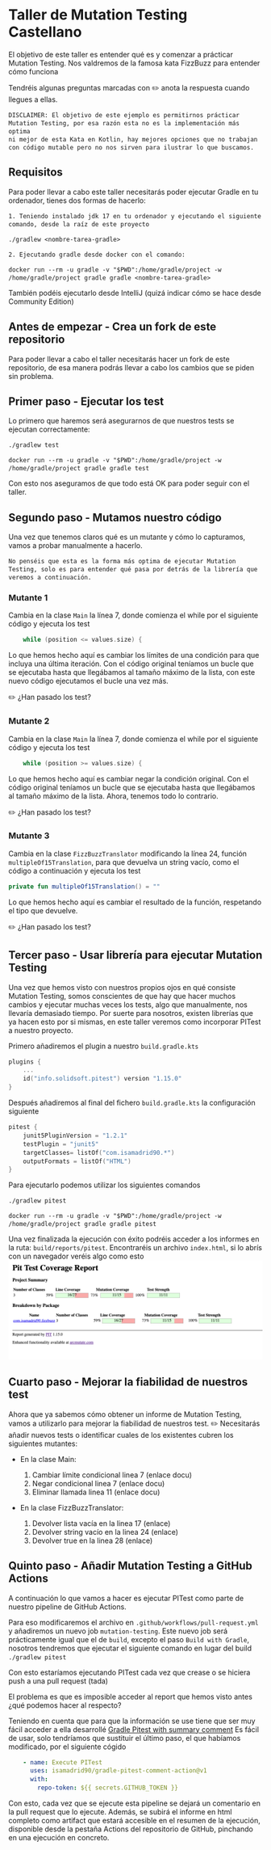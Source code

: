 # Taller de Mutation Testing Castellano

El objetivo de este taller es entender qué es y comenzar a prácticar Mutation Testing.
Nos valdremos de la famosa kata FizzBuzz para entender cómo funciona

Tendréis algunas preguntas marcadas con ✏️ anota la respuesta cuando llegues a ellas.

```
DISCLAIMER: El objetivo de este ejemplo es permitirnos prácticar Mutation Testing, por esa razón esta no es la implementación más optima
ni mejor de esta Kata en Kotlin, hay mejores opciones que no trabajan con código mutable pero no nos sirven para ilustrar lo que buscamos.
```

## Requisitos
Para poder llevar a cabo este taller necesitarás poder ejecutar Gradle en tu ordenador, tienes dos formas de hacerlo:

    1. Teniendo instalado jdk 17 en tu ordenador y ejecutando el siguiente comando, desde la raíz de este proyecto
```shell
./gradlew <nombre-tarea-gradle>
```
    2. Ejecutando gradle desde docker con el comando:
```shell
docker run --rm -u gradle -v "$PWD":/home/gradle/project -w /home/gradle/project gradle gradle <nombre-tarea-gradle>
```
También podéis ejecutarlo desde IntelliJ (quizá indicar cómo se hace desde Community Edition)

## Antes de empezar - Crea un fork de este repositorio

Para poder llevar a cabo el taller necesitarás hacer un fork de este repositorio, de esa manera podrás llevar a 
cabo los cambios que se piden sin problema.

## Primer paso - Ejecutar los test
Lo primero que haremos será asegurarnos de que nuestros tests se ejecutan correctamente:
```shell
./gradlew test
```
```shell
docker run --rm -u gradle -v "$PWD":/home/gradle/project -w /home/gradle/project gradle gradle test
```

Con esto nos aseguramos de que todo está OK para poder seguir con el taller.

## Segundo paso - Mutamos nuestro código

Una vez que tenemos claros qué es un mutante y cómo lo capturamos, vamos a probar manualmente a hacerlo.

```
No penséis que esta es la forma más optima de ejecutar Mutation Testing, solo es para entender qué pasa por detrás de la librería que veremos a continuación.
```

### Mutante 1

Cambia en la clase `Main` la línea 7, donde comienza el while por el siguiente código y ejecuta los test
```kotlin
    while (position <= values.size) {
```
Lo que hemos hecho aquí es cambiar los límites de una condición para que incluya una última iteración.
Con el código original teníamos un bucle que se ejecutaba hasta que llegábamos al tamaño máximo de la lista, 
con este nuevo código ejecutamos el bucle una vez más.

✏️ ¿Han pasado los test? 

### Mutante 2

Cambia en la clase `Main` la línea 7, donde comienza el while por el siguiente código y ejecuta los test
```kotlin
    while (position >= values.size) {
```
Lo que hemos hecho aquí es cambiar negar la condición original.
Con el código original teníamos un bucle que se ejecutaba hasta que llegábamos al tamaño máximo de la lista. Ahora,
tenemos todo lo contrario.

✏️ ¿Han pasado los test? 

### Mutante 3

Cambia en la clase `FizzBuzzTranslator` modificando la línea 24, función `multipleOf15Translation`, para que devuelva un string vacío, como el código a continuación y ejecuta los test

```kotlin
private fun multipleOf15Translation() = ""
```

Lo que hemos hecho aquí es cambiar el resultado de la función, respetando el tipo que devuelve.

✏️ ¿Han pasado los test? 

## Tercer paso - Usar librería para ejecutar Mutation Testing

Una vez que hemos visto con nuestros propios ojos en qué consiste Mutation Testing, somos conscientes de que hay que hacer muchos cambios y 
ejecutar muchas veces los tests, algo que manualmente, nos llevaría demasiado tiempo. Por suerte para nosotros, existen librerías que ya hacen 
esto por si mismas, en este taller veremos como incorporar PITest a nuestro proyecto.

Primero añadiremos el plugin a nuestro `build.gradle.kts`
```kotlin
plugins {
    ...
    id("info.solidsoft.pitest") version "1.15.0"
}
```
Después añadiremos al final del fichero `build.gradle.kts` la configuración siguiente

```kotlin
pitest {
    junit5PluginVersion = "1.2.1"
    testPlugin = "junit5"
    targetClasses= listOf("com.isamadrid90.*")
    outputFormats = listOf("HTML")
}
```

Para ejecutarlo podemos utilizar los siguientes comandos

```shell
./gradlew pitest
```

```shell
docker run --rm -u gradle -v "$PWD":/home/gradle/project -w /home/gradle/project gradle gradle pitest
```

Una vez finalizada la ejecución con éxito podréis acceder a los informes en la ruta: `build/reports/pitest`.
Encontraréis un archivo `index.html`, si lo abrís con un navegador veréis algo como esto
![img.png](img.png)

## Cuarto paso - Mejorar la fiabilidad de nuestros test

Ahora que ya sabemos cómo obtener un informe de Mutation Testing, vamos a utilizarlo para mejorar la fiabilidad de nuestros test.
✏️ Necesitarás añadir nuevos tests o identificar cuales de los existentes cubren los siguientes mutantes:

* En la clase Main:
  1. Cambiar límite condicional linea 7 (enlace docu)
  2. Negar condicional linea 7 (enlace docu)
  3. Eliminar llamada linea 11 (enlace docu)
  
* En la clase FizzBuzzTranslator:
  1. Devolver lista vacía en la linea 17 (enlace)
  2. Devolver string vacío en la linea 24 (enlace)
  3. Devolver true en la linea 28 (enlace)

## Quinto paso - Añadir Mutation Testing a GitHub Actions

A continuación lo que vamos a hacer es ejecutar PITest como parte de nuestro pipeline de GitHub Actions. 

Para eso modificaremos el archivo en `.github/workflows/pull-request.yml` y añadiremos un nuevo job `mutation-testing`.
Este nuevo job será prácticamente igual que el de `build`, excepto el paso `Build with Gradle`, nosotros tendremos que 
ejecutar el siguiente comando en lugar del build `./gradlew pitest`

Con esto estaríamos ejecutando PITest cada vez que crease o se hiciera push a una pull request (tada)

El problema es que es imposible acceder al report que hemos visto antes ¿qué podemos hacer al respecto?

Teniendo en cuenta que para que la información se use tiene que ser muy fácil acceder a ella desarrollé [Gradle Pitest with summary comment](https://github.com/marketplace/actions/gradle-pitest-with-summary-comment)
Es fácil de usar, solo tendríamos que sustituir el último paso, el que habíamos modificado, por el siguiente cógido
```yaml
    - name: Execute PITest
      uses: isamadrid90/gradle-pitest-comment-action@v1
      with:
        repo-token: ${{ secrets.GITHUB_TOKEN }}
```
Con esto, cada vez que se ejecute esta pipeline se dejará un comentario en la pull request que lo ejecute. Además,
se subirá el informe en html completo como artifact que estará accesible en el resumen de la ejecución,
disponible desde la pestaña Actions del repositorio de GitHub, pinchando en una ejecución en concreto.

